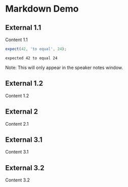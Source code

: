 # Markdown Demo



## External 1.1

Content 1.1

```js
expect(42, 'to equal', 24);
```

```output
expected 42 to equal 24
```

Note: This will only appear in the speaker notes window.


## External 1.2

Content 1.2



## External 2

Content 2.1



## External 3.1

Content 3.1


## External 3.2

Content 3.2
